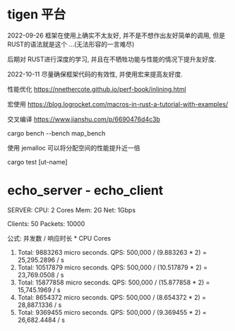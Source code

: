 # tigen 平台

2022-09-26 框架在使用上确实不太友好, 并不是不想作出友好简单的调用, 但是RUST的语法就是这个 ...(无法形容的一言难尽)

后期对 RUST进行深度的学习, 并且在不牺牲功能与性能的情况下提升友好度.

2022-10-11 尽量确保框架代码的有效性, 并使用宏来提高友好度.

性能优化 https://nnethercote.github.io/perf-book/inlining.html

宏使用 https://blog.logrocket.com/macros-in-rust-a-tutorial-with-examples/

交叉编译 https://www.jianshu.com/p/6690476d4c3b

cargo bench --bench map_bench

使用 jemalloc 可以将分配空间的性能提升近一倍

cargo test [ut-name]

# echo_server - echo_client

SERVER: 
    CPU: 2 Cores 
    Mem: 2G 
    Net: 1Gbps

Clients: 50
Packets: 10000

公式: 并发数 / 响应时长 * CPU Cores
      
1. Total: 9883263  micro seconds.    QPS: 500,000 / (9.883263 * 2) = 25,295.2896 / s
2. Total: 10517879 micro seconds.    QPS: 500,000 / (10.517879 * 2) = 23,769.0508 / s
3. Total: 15877858 micro seconds.    QPS: 500,000 / (15.877858 * 2) = 15,745.1969 / s
4. Total: 8654372  micro seconds.    QPS: 500,000 / (8.654372 * 2) = 28,887.1336 / s
4. Total: 9369455  micro seconds.    QPS: 500,000 / (9.369455 * 2) = 26,682.4484 / s
